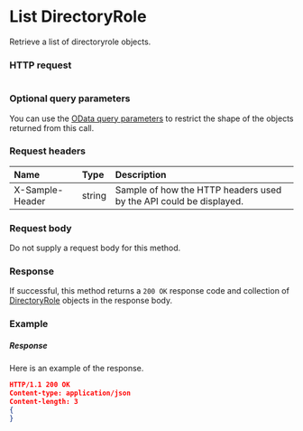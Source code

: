 # List DirectoryRole

Retrieve a list of directoryrole objects.
### HTTP request
```http

```
### Optional query parameters
You can use the [OData query parameters](odata-optional-query-parameters.md) to restrict the shape of the objects returned from this call.
### Request headers
| Name       | Type | Description|
|:-----------|:------|:----------|
| X-Sample-Header  | string  | Sample of how the HTTP headers used by the API could be displayed.|

### Request body
Do not supply a request body for this method.
### Response
If successful, this method returns a `200 OK` response code and collection of [DirectoryRole](../resources/directoryrole.md) objects in the response body.
### Example
##### Response
Here is an example of the response.
```json
HTTP/1.1 200 OK
Content-type: application/json
Content-length: 3
{
}
```

<!-- uuid: cb980d33-a5dd-4e5c-9b4b-624af28d773e
2015-10-09 18:16:06 UTC -->